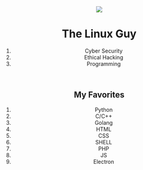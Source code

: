 
<div align="center">
<img src=https://1000logos.net/wp-content/uploads/2017/03/LINUX-LOGO-453x500.png>

</div>

<div>
    <h1 align="center">The Linux Guy </h1>
    <ol align="center">
        <li>Cyber Security</li>
        <li>Ethical Hacking</li>
        <li>Programming</li>
    </ol>
</div>

<br>

<div align="center">
<h2 align="center">
My Favorites
</h2>
    <ol align="center">
        <li>Python</li>
        <li>C/C++</li>
        <li>Golang</li>
        <li>HTML</li>
        <li>CSS</li>
        <li>SHELL</li>
        <li>PHP</li>
        <li>JS</li>
        <li>Electron</li>
    </ol>
</div>
